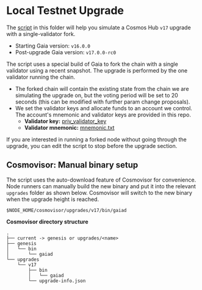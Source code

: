 # Local Testnet Upgrade

The [script](./simulate_mainnet_upgrade.sh) in this folder will help you simulate a Cosmos Hub `v17` upgrade with a single-validator fork.

- Starting Gaia version: `v16.0.0`
- Post-upgrade Gaia version: `v17.0.0-rc0`

The script uses a special build of Gaia to fork the chain with a single validator using a recent snapshot. The upgrade is performed by the one validator running the chain.
* The forked chain will contain the existing state from the chain we are simulating the upgrade on, but the voting period will be set to 20 seconds (this can be modified with further param change proposals).
* We set the validator keys and allocate funds to an account we control. The account's mnemonic and validator keys are provided in this repo.  
  * **Validator key:** [priv_validator_key](priv_validator_key.json)
  * **Validator mnemonic:** [mnemonic.txt](mnemonic.txt)

If you are interested in running a forked node without going through the upgrade, you can edit the script to stop before the upgrade section.

## Cosmovisor: Manual binary setup

The script uses the auto-download feature of Cosmovisor for convenience. Node runners can manually build the new binary and put it into the relevant `upgrades` folder as shown below. Cosmovisor will switch to the new binary when the upgrade height is reached.

```
$NODE_HOME/cosmovisor/upgrades/v17/bin/gaiad
```

**Cosmovisor directory structure**

```shell
.
├── current -> genesis or upgrades/<name>
├── genesis
│   └── bin
│       └── gaiad
└── upgrades
    └── v17
        ├── bin
        │   └── gaiad
        └── upgrade-info.json
```
